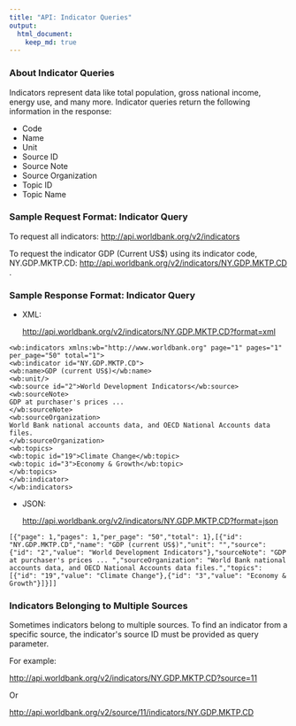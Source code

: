 ```yaml
---
title: "API: Indicator Queries"
output: 
  html_document:
    keep_md: true
---
```




### About Indicator Queries

Indicators represent data like total population, gross national income, energy use, and many more.  Indicator queries return the following information in the response:

+ Code
+ Name
+ Unit
+ Source ID
+ Source Note
+ Source Organization
+ Topic ID
+ Topic Name

### Sample Request Format:  Indicator Query

To request all indicators:
http://api.worldbank.org/v2/indicators 

To request the indicator GDP (Current US$) using its indicator code, NY.GDP.MKTP.CD:
http://api.worldbank.org/v2/indicators/NY.GDP.MKTP.CD .

### Sample Response Format:  Indicator Query

- XML:

    http://api.worldbank.org/v2/indicators/NY.GDP.MKTP.CD?format=xml

```
<wb:indicators xmlns:wb="http://www.worldbank.org" page="1" pages="1" per_page="50" total="1">
<wb:indicator id="NY.GDP.MKTP.CD">
<wb:name>GDP (current US$)</wb:name>
<wb:unit/>
<wb:source id="2">World Development Indicators</wb:source>
<wb:sourceNote>
GDP at purchaser's prices ...
</wb:sourceNote>
<wb:sourceOrganization>
World Bank national accounts data, and OECD National Accounts data files.
</wb:sourceOrganization>
<wb:topics>
<wb:topic id="19">Climate Change</wb:topic>
<wb:topic id="3">Economy & Growth</wb:topic>
</wb:topics>
</wb:indicator>
</wb:indicators>
```

- JSON:

    http://api.worldbank.org/v2/indicators/NY.GDP.MKTP.CD?format=json

```
[{"page": 1,"pages": 1,"per_page": "50","total": 1},[{"id": "NY.GDP.MKTP.CD","name": "GDP (current US$)","unit": "","source": {"id": "2","value": "World Development Indicators"},"sourceNote": "GDP at purchaser's prices ... ","sourceOrganization": "World Bank national accounts data, and OECD National Accounts data files.","topics": [{"id": "19","value": "Climate Change"},{"id": "3","value": "Economy & Growth"}]}]]
```

### Indicators Belonging to Multiple Sources

Sometimes indicators belong to multiple sources. To find an indicator from a specific source, the indicator's source ID must be provided as query parameter.

For example: 

http://api.worldbank.org/v2/indicators/NY.GDP.MKTP.CD?source=11 

Or 

http://api.worldbank.org/v2/source/11/indicators/NY.GDP.MKTP.CD  


